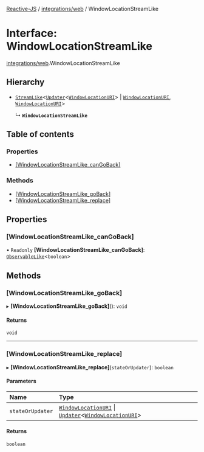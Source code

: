 [Reactive-JS](../README.md) / [integrations/web](../modules/integrations_web.md) / WindowLocationStreamLike

# Interface: WindowLocationStreamLike

[integrations/web](../modules/integrations_web.md).WindowLocationStreamLike

## Hierarchy

- [`StreamLike`](streaming.StreamLike.md)<[`Updater`](../modules/functions.md#updater)<[`WindowLocationURI`](integrations_web.WindowLocationURI.md)\> \| [`WindowLocationURI`](integrations_web.WindowLocationURI.md), [`WindowLocationURI`](integrations_web.WindowLocationURI.md)\>

  ↳ **`WindowLocationStreamLike`**

## Table of contents

### Properties

- [[WindowLocationStreamLike\_canGoBack]](integrations_web.WindowLocationStreamLike.md#[windowlocationstreamlike_cangoback])

### Methods

- [[WindowLocationStreamLike\_goBack]](integrations_web.WindowLocationStreamLike.md#[windowlocationstreamlike_goback])
- [[WindowLocationStreamLike\_replace]](integrations_web.WindowLocationStreamLike.md#[windowlocationstreamlike_replace])

## Properties

### [WindowLocationStreamLike\_canGoBack]

• `Readonly` **[WindowLocationStreamLike\_canGoBack]**: [`ObservableLike`](rx.ObservableLike.md)<`boolean`\>

## Methods

### [WindowLocationStreamLike\_goBack]

▸ **[WindowLocationStreamLike_goBack]**(): `void`

#### Returns

`void`

___

### [WindowLocationStreamLike\_replace]

▸ **[WindowLocationStreamLike_replace]**(`stateOrUpdater`): `boolean`

#### Parameters

| Name | Type |
| :------ | :------ |
| `stateOrUpdater` | [`WindowLocationURI`](integrations_web.WindowLocationURI.md) \| [`Updater`](../modules/functions.md#updater)<[`WindowLocationURI`](integrations_web.WindowLocationURI.md)\> |

#### Returns

`boolean`
